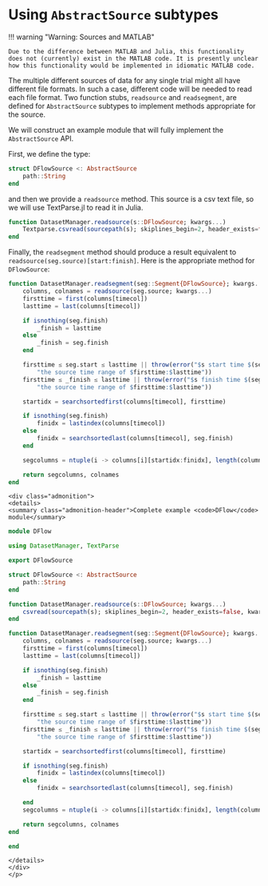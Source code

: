 # Using `AbstractSource` subtypes

!!! warning "Warning: Sources and MATLAB"

    Due to the difference between MATLAB and Julia, this functionality does not (currently) exist in the MATLAB code. It is presently unclear how this functionality would be implemented in idiomatic MATLAB code.

The multiple different sources of data for any single trial might all have different file formats. In such a case, different code will be needed to read each file format. Two function stubs, `readsource` and `readsegment`, are defined for `AbstractSource` subtypes to implement methods appropriate for the source.

We will construct an example module that will fully implement the `AbstractSource` API.

First, we define the type:

```julia
struct DFlowSource <: AbstractSource
    path::String
end
```

and then we provide a `readsource` method. This source is a csv text file, so we will use TextParse.jl to read it in Julia.

```julia
function DatasetManager.readsource(s::DFlowSource; kwargs...)
    Textparse.csvread(sourcepath(s); skiplines_begin=2, header_exists=false, kwargs...)
end
```

Finally, the `readsegment` method should produce a result equivalent to `readsource(seg.source)[start:finish]`. Here is the appropriate method for `DFlowSource`:

```julia
function DatasetManager.readsegment(seg::Segment{DFlowSource}; kwargs...)
    columns, colnames = readsource(seg.source; kwargs...)
    firsttime = first(columns[timecol])
    lasttime = last(columns[timecol])

    if isnothing(seg.finish)
        _finish = lasttime
    else
        _finish = seg.finish
    end

    firsttime ≤ seg.start ≤ lasttime || throw(error("$s start time $(seg.start) is not within"*
        "the source time range of $firsttime:$lasttime"))
    firsttime ≤ _finish ≤ lasttime || throw(error("$s finish time $(seg.finish) is not within "*
        "the source time range of $firsttime:$lasttime"))

    startidx = searchsortedfirst(columns[timecol], firsttime)

    if isnothing(seg.finish)
        finidx = lastindex(columns[timecol])
    else
        finidx = searchsortedlast(columns[timecol], seg.finish)
    end

    segcolumns = ntuple(i -> columns[i][startidx:finidx], length(columns))

    return segcolumns, colnames
end
```

```@raw html
<div class="admonition">
<details>
<summary class="admonition-header">Complete example <code>DFlow</code> module</summary>
```

```julia
module DFlow

using DatasetManager, TextParse

export DFlowSource

struct DFlowSource <: AbstractSource
    path::String
end

function DatasetManager.readsource(s::DFlowSource; kwargs...)
    csvread(sourcepath(s); skiplines_begin=2, header_exists=false, kwargs...)
end

function DatasetManager.readsegment(seg::Segment{DFlowSource}; kwargs...)
    columns, colnames = readsource(seg.source; kwargs...)
    firsttime = first(columns[timecol])
    lasttime = last(columns[timecol])

    if isnothing(seg.finish)
        _finish = lasttime
    else
        _finish = seg.finish
    end

    firsttime ≤ seg.start ≤ lasttime || throw(error("$s start time $(seg.start) is not within"*
        "the source time range of $firsttime:$lasttime"))
    firsttime ≤ _finish ≤ lasttime || throw(error("$s finish time $(seg.finish) is not within "*
        "the source time range of $firsttime:$lasttime"))

    startidx = searchsortedfirst(columns[timecol], firsttime)

    if isnothing(seg.finish)
        finidx = lastindex(columns[timecol])
    else
        finidx = searchsortedlast(columns[timecol], seg.finish)

    end
    segcolumns = ntuple(i -> columns[i][startidx:finidx], length(columns))

    return segcolumns, colnames
end

end
```

```@raw html
</details>
</div>
</p>
```

